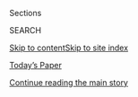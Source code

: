 <div id="app">

<div>

<div class="NYTAppHideMasthead css-1r6wvpq e1suatyy0">

<div class="section css-ui9rw0 e1suatyy2">

<div class="css-eph4ug er09x8g0">

<div class="css-6n7j50">

</div>

<span class="css-1dv1kvn">Sections</span>

<div class="css-10488qs">

<span class="css-1dv1kvn">SEARCH</span>

</div>

[Skip to content](#site-content)[Skip to site
index](#site-index)

</div>

<div class="css-10698na e1huz5gh0">

</div>

</div>

<div id="masthead-bar-one" class="section hasLinks css-15hmgas e1csuq9d3">

<div class="css-uqyvli e1csuq9d0">

</div>

<div class="css-1uqjmks e1csuq9d1">

</div>

<div class="css-9e9ivx">

[](https://myaccount.nytimes3xbfgragh.onion/auth/login?response_type=cookie&client_id=vi)

</div>

<div class="css-1bvtpon e1csuq9d2">

[Today’s Paper](https://www.nytimes3xbfgragh.onion/section/todayspaper)

</div>

</div>

</div>

</div>

<div data-aria-hidden="false">

<div id="site-content" data-role="main">

<div id="top-wrapper" class="css-15p45cc eaca97t0" type="top">

<div id="top-slug" class="css-19x0jxb eaca97t1" hidden="">

Advertisement

</div>

[Continue reading the main
story](#after-top)

<div class="ad top-wrapper" style="text-align:center;height:100%;display:block;min-height:90px">

<div id="top" class="place-ad" data-position="top" data-size-key="top">

</div>

</div>

<div id="after-top">

</div>

</div>

<div id="byline" class="section css-15h4p1b e9abtgs0">

<div class="css-1j21atc e1svk9qx1">

<div class="css-nfcc9b e1svk9qx3">

<div class="css-cnx41t">

![Portrait of Robin
Pogrebin](https://static01.graylady3jvrrxbe.onion/images/2019/09/15/arts/pogrebin-robin/pogrebin-robin-thumbLarge.png)

</div>

<div class="css-vl9dhg e1svk9qx5">

<div class="css-1nrhkj6 e1svk9qx6">

# Robin Pogrebin

</div>

## <span></span>

Robin Pogrebin is a reporter on the Culture Desk, where she covers
cultural institutions, the art world, architecture and other subjects.
She is also the co-author of “The Education of Brett Kavanaugh: An
Investigation.”

</div>

</div>

</div>

<div>

<div id="mid1-wrapper" class="css-1mn4oms eaca97t0" type="rank">

<div id="mid1-slug" class="css-1tag3rd eaca97t1">

Advertisement

</div>

[Continue reading the main
story](#after-mid1)

<div id="mid1" class="ad mid1-wrapper" style="text-align:center;height:100%;display:block">

</div>

<div id="after-mid1">

</div>

</div>

</div>

<div class="css-185go5a e1o5byef0">

<div class="css-15cbhtu">

  - [Latest](#stream-panel)
  - <span class="css-6n7j50">Search</span>
    <div class="control">
    <div class="label-container css-1dv1kvn">
    Search
    </div>
    <div class="css-wm4t3d">
    **<span id="clear-search-input" class="css-1dv1kvn">Clear this text
    input</span>
    </div>
    </div>
    <span class="css-1iovbfw"></span>

<div id="stream-panel" class="section css-8msx5b e1jz0cab1">

<div class="css-13mho3u">

1.  
    
    <div class="css-1cp3ece">
    
    <div class="css-1l4spti">
    
    [](/2020/08/25/arts/design/met-museum-reopening.html)
    
    <div class="css-79elbk">
    
    ![](https://static01.graylady3jvrrxbe.onion/images/2020/08/26/arts/25METMUSEUM-REOPEN16/25METMUSEUM-REOPEN16-thumbWide.jpg?quality=75&auto=webp&disable=upscale)
    
    </div>
    
    ## The Met Is Reopening: Grab Your Timed Ticket and Give Your Bike to the Valet
    
    With fewer people and more protocols, the country’s largest museum
    is ready to welcome visitors again.
    
    <div class="css-1nqbnmb ea5icrr0">
    
    By <span class="css-1n7hynb">Robin
    Pogrebin</span>
    
    </div>
    
    </div>
    
    <div class="css-1lc2l26 e1xfvim33">
    
    </div>
    
    </div>

2.  
    
    <div class="css-1cp3ece">
    
    <div class="css-1l4spti">
    
    [](/2020/08/18/arts/design/museum-leader-salaries-pay-disparity.html)
    
    <div class="css-79elbk">
    
    ![](https://static01.graylady3jvrrxbe.onion/images/2020/08/18/arts/18salaries/18salaries-thumbWide-v2.jpg?quality=75&auto=webp&disable=upscale)
    
    </div>
    
    ## Museum Boss Salaries: Reduced but Still an Issue Amid Wider Cutbacks
    
    The compensation packages of museum directors are drawing scrutiny
    as their institutions try to fill budget holes with cutbacks that
    have included layoffs and furloughs of lesser-paid staffers.
    
    <div class="css-1nqbnmb ea5icrr0">
    
    By <span class="css-1n7hynb">Robin
    Pogrebin</span>
    
    </div>
    
    </div>
    
    <div class="css-1lc2l26 e1xfvim33">
    
    </div>
    
    </div>

3.  
    
    <div class="css-1cp3ece">
    
    <div class="css-1l4spti">
    
    [](/2020/07/19/arts/design/swipe-right-buy-basquiat.html)
    
    <div class="css-79elbk">
    
    ![](https://static01.graylady3jvrrxbe.onion/images/2020/07/19/arts/19AuctionApp2/19AuctionApp2-thumbWide.jpg?quality=75&auto=webp&disable=upscale)
    
    </div>
    
    ## To Buy This Basquiat, Swipe Right
    
    The auction veteran Loic Gouzer is selling major works of art on his
    new app.
    
    <div class="css-1nqbnmb ea5icrr0">
    
    By <span class="css-1n7hynb">Robin
    Pogrebin</span>
    
    </div>
    
    </div>
    
    <div class="css-1lc2l26 e1xfvim33">
    
    </div>
    
    </div>

4.  
    
    <div class="css-1cp3ece">
    
    <div class="css-1l4spti">
    
    [](/2020/07/15/arts/design/smithsonian-chief-racism-museum-of-african-art.html)
    
    <div class="css-79elbk">
    
    ![](https://static01.graylady3jvrrxbe.onion/images/2020/07/17/arts/15bunch/15bunch-thumbWide.jpg?quality=75&auto=webp&disable=upscale)
    
    </div>
    
    ## Smithsonian Chief Says He Will Look Into Staff Complaint of Racism
    
    Lonnie G. Bunch III, the Smithsonian’s secretary, responded to a
    letter of “outrage” from former staff members at the National Museum
    of African Art.
    
    <div class="css-1nqbnmb ea5icrr0">
    
    By <span class="css-1n7hynb">Robin
    Pogrebin</span>
    
    </div>
    
    </div>
    
    <div class="css-1lc2l26 e1xfvim33">
    
    </div>
    
    </div>

5.  
    
    <div class="css-1cp3ece">
    
    <div class="css-1l4spti">
    
    [](/2020/06/24/arts/design/met-museum-staff-letter-racism.html)
    
    <div class="css-79elbk">
    
    ![](https://static01.graylady3jvrrxbe.onion/images/2020/06/25/arts/24met-museumA/merlin_135909069_046efedb-97ab-424a-9282-1e4ed8e1361c-thumbWide.jpg?quality=75&auto=webp&disable=upscale)
    
    </div>
    
    ## Upheaval Over Race Reaches Met Museum After Curator’s Instagram Post
    
    The post by a longtime department chairman, saying monuments should
    be protected from “zealots,” prompted staff charges that the museum
    fosters “a culture of systemic racism.”
    
    <div class="css-1nqbnmb ea5icrr0">
    
    By <span class="css-1n7hynb">Robin
    Pogrebin</span>
    
    </div>
    
    </div>
    
    <div class="css-1lc2l26 e1xfvim33">
    
    </div>
    
    </div>

6.  
    
    <div class="css-1cp3ece">
    
    <div class="css-1l4spti">
    
    [](/2020/06/22/arts/design/guggenheim-curators-racism-sexism.html)
    
    <div class="css-79elbk">
    
    ![](https://static01.graylady3jvrrxbe.onion/images/2020/06/24/arts/22museum-protest1/22museum-protest1-thumbWide.jpg?quality=75&auto=webp&disable=upscale)
    
    </div>
    
    ## Curators Urge Guggenheim to Fix Culture That ‘Enables Racism’
    
    A letter to the director, signed by “The Curatorial Department,”
    outlines steps the museum should take to diversify its staff, board
    and exhibitions.
    
    <div class="css-1nqbnmb ea5icrr0">
    
    By <span class="css-1n7hynb">Robin
    Pogrebin</span>
    
    </div>
    
    </div>
    
    <div class="css-1lc2l26 e1xfvim33">
    
    </div>
    
    </div>

7.  
    
    <div class="css-1cp3ece">
    
    <div class="css-1l4spti">
    
    [](/2020/06/21/arts/design/roosevelt-statue-to-be-removed-from-museum-of-natural-history.html)
    
    <div class="css-79elbk">
    
    ![](https://static01.graylady3jvrrxbe.onion/images/2020/06/22/arts/22statue3/22statue3-thumbWide-v2.jpg?quality=75&auto=webp&disable=upscale)
    
    </div>
    
    ## Roosevelt Statue to Be Removed From Museum of Natural History
    
    The equestrian memorial to Theodore Roosevelt has long prompted
    objections as a symbol of colonialism and racism.
    
    <div class="css-1nqbnmb ea5icrr0">
    
    By <span class="css-1n7hynb">Robin
    Pogrebin</span>
    
    </div>
    
    </div>
    
    <div class="css-1lc2l26 e1xfvim33">
    
    </div>
    
    </div>

8.  
    
    <div class="css-1cp3ece">
    
    <div class="css-1l4spti">
    
    [](/2020/06/21/arts/design/art-basel-black-owned-galleries.html)
    
    <div class="css-79elbk">
    
    ![](https://static01.graylady3jvrrxbe.onion/images/2020/06/22/arts/19blackgallery-basel01-copy/19blackgallery-basel01-copy-thumbWide-v3.jpg?quality=75&auto=webp&disable=upscale)
    
    </div>
    
    ## Black Gallerists Press Forward Despite a Market That Holds Them Back
    
    As Art Basel opens online, African-American galleries are glaringly
    absent.
    
    <div class="css-1nqbnmb ea5icrr0">
    
    By <span class="css-1n7hynb">Robin
    Pogrebin</span>
    
    </div>
    
    </div>
    
    <div class="css-1lc2l26 e1xfvim33">
    
    </div>
    
    </div>

9.  
    
    <div class="css-1cp3ece">
    
    <div class="css-1l4spti">
    
    [](/2020/06/09/arts/design/tear-gas-warren-kanders.html)
    
    <div class="css-79elbk">
    
    ![](https://static01.graylady3jvrrxbe.onion/images/2020/06/09/arts/09KANDERS2/merlin_155014950_feb94305-36f6-4cc8-b974-efdde8977d23-thumbWide.jpg?quality=75&auto=webp&disable=upscale)
    
    </div>
    
    ## Warren Kanders Says He Is Getting Out of the Tear Gas Business
    
    Amid protests in which his company’s products have been used by the
    police, the ex-Whitney Museum trustee said that the company,
    Safariland, would sell off its crowd-control products divisions.
    
    <div class="css-1nqbnmb ea5icrr0">
    
    By <span class="css-1n7hynb">Robin
    Pogrebin</span>
    
    </div>
    
    </div>
    
    <div class="css-1lc2l26 e1xfvim33">
    
    </div>
    
    </div>

10. 
    
    <div class="css-1cp3ece">
    
    <div class="css-1l4spti">
    
    [](/2020/06/07/arts/museums-theaters-protests.html)
    
    <div class="css-79elbk">
    
    ![](https://static01.graylady3jvrrxbe.onion/images/2020/06/07/arts/07ARTRESPONSE2/07ARTRESPONSE2-thumbWide-v3.jpg?quality=75&auto=webp&disable=upscale)
    
    </div>
    
    ## Floyd Case Forces Arts Groups to Enter the Fray
    
    Cultural institutions are feeling compelled to stand up for racial
    justice, but artists and activists want action, not just statements
    of solidarity.
    
    <div class="css-1nqbnmb ea5icrr0">
    
    By <span class="css-1n7hynb">Robin Pogrebin <span>and</span> Julia
    Jacobs</span>
    
    </div>
    
    </div>
    
    <div class="css-1lc2l26 e1xfvim33">
    
    </div>
    
    </div>

<div class="css-13mho3u">

<div class="css-1t62hi8">

<div class="css-1stvaey">

Show
More

<div>

<div style="border:0;clip:rect(0 0 0 0);height:1px;margin:-1px;overflow:hidden;white-space:nowrap;padding:0;width:1px;position:absolute" data-role="log" data-aria-live="assertive">

</div>

<div style="border:0;clip:rect(0 0 0 0);height:1px;margin:-1px;overflow:hidden;white-space:nowrap;padding:0;width:1px;position:absolute" data-role="log" data-aria-live="assertive">

</div>

<div style="border:0;clip:rect(0 0 0 0);height:1px;margin:-1px;overflow:hidden;white-space:nowrap;padding:0;width:1px;position:absolute" data-role="log" data-aria-live="polite">

</div>

<div style="border:0;clip:rect(0 0 0 0);height:1px;margin:-1px;overflow:hidden;white-space:nowrap;padding:0;width:1px;position:absolute" data-role="log" data-aria-live="polite">

</div>

</div>

</div>

</div>

</div>

</div>

<div class="css-g6hk37 supplemental">

<div id="mid2-wrapper" class="css-10wkyv7 eaca97t0" type="lede">

<div id="mid2-slug" class="css-1tag3rd eaca97t1">

Advertisement

</div>

[Continue reading the main
story](#after-mid2)

<div id="mid2" class="ad mid2-wrapper" style="text-align:center;height:100%;display:block;min-height:250px">

</div>

<div id="after-mid2">

</div>

</div>

## Follow Elsewhere

<div class="module-body">

  - [**<span data-aria-hidden="true">robin.pogrebin</span><span class="css-1dv1kvn">facebook
    page for
    robin.pogrebin</span>](https://www.facebookcorewwwi.onion/robin.pogrebin)
  - [**<span data-aria-hidden="true">rpogrebin</span><span class="css-1dv1kvn">twitter
    page for rpogrebin</span>](https://twitter.com/rpogrebin)

</div>

</div>

</div>

</div>

</div>

</div>

</div>

## Site Index

<div>

</div>

## Site Information Navigation

  - [© <span>2020</span> <span>The New York Times
    Company</span>](https://help.nytimes3xbfgragh.onion/hc/en-us/articles/115014792127-Copyright-notice)

<!-- end list -->

  - [NYTCo](https://www.nytco.com/)
  - [Contact
    Us](https://help.nytimes3xbfgragh.onion/hc/en-us/articles/115015385887-Contact-Us)
  - [Work with us](https://www.nytco.com/careers/)
  - [Advertise](https://nytmediakit.com/)
  - [T Brand Studio](http://www.tbrandstudio.com/)
  - [Your Ad
    Choices](https://www.nytimes3xbfgragh.onion/privacy/cookie-policy#how-do-i-manage-trackers)
  - [Privacy](https://www.nytimes3xbfgragh.onion/privacy)
  - [Terms of
    Service](https://help.nytimes3xbfgragh.onion/hc/en-us/articles/115014893428-Terms-of-service)
  - [Terms of
    Sale](https://help.nytimes3xbfgragh.onion/hc/en-us/articles/115014893968-Terms-of-sale)
  - [Site
    Map](https://spiderbites.nytimes3xbfgragh.onion)
  - [Help](https://help.nytimes3xbfgragh.onion/hc/en-us)
  - [Subscriptions](https://www.nytimes3xbfgragh.onion/subscription?campaignId=37WXW)

</div>

</div>
